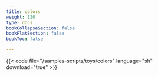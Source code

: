 ```yaml
---
title: colors
weight: 120
type: docs
bookCollapseSection: false
bookFlatSection: false
bookToc: false

---
```


{{< code file="/samples-scripts/toys/colors" language="sh" download="true" >}}
